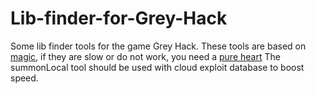 # Lib-finder-for-Grey-Hack
Some lib finder tools for the game Grey Hack.
These tools are based on [magic](https://en.wikipedia.org/wiki/Random_number_generation), if they are slow or do not work, you need a [pure heart](https://en.wikipedia.org/wiki/Luck)
The summonLocal tool should be used with cloud exploit database to boost speed.
